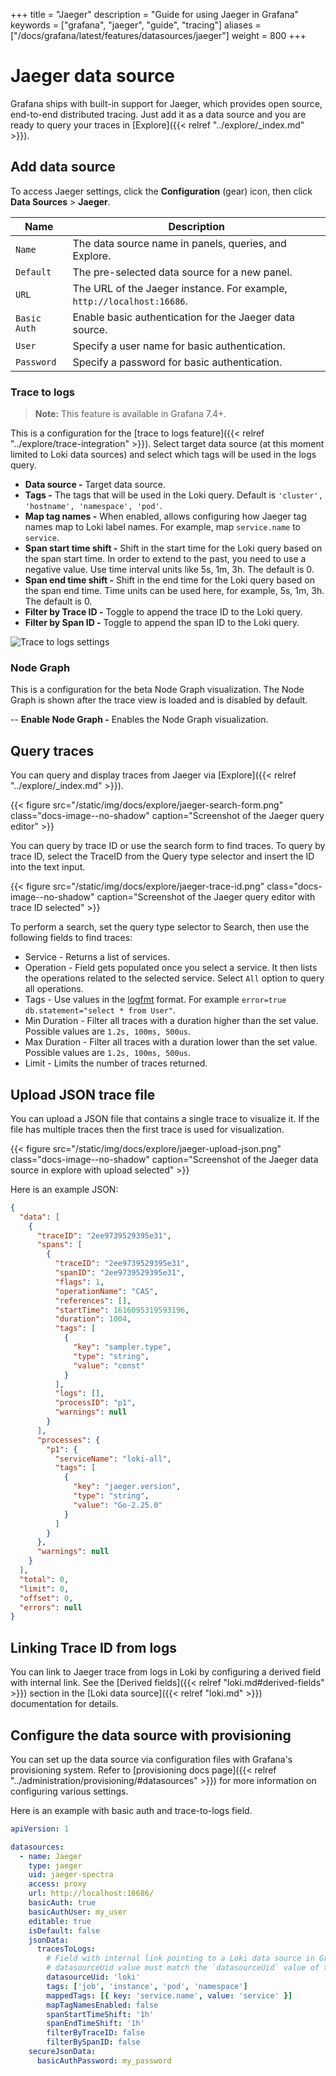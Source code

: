 +++
title = "Jaeger"
description = "Guide for using Jaeger in Grafana"
keywords = ["grafana", "jaeger", "guide", "tracing"]
aliases = ["/docs/grafana/latest/features/datasources/jaeger"]
weight = 800
+++

# Jaeger data source

Grafana ships with built-in support for Jaeger, which provides open source, end-to-end distributed tracing.
Just add it as a data source and you are ready to query your traces in [Explore]({{< relref "../explore/_index.md" >}}).

## Add data source

To access Jaeger settings, click the **Configuration** (gear) icon, then click **Data Sources** > **Jaeger**.

| Name         | Description                                                            |
| ------------ | ---------------------------------------------------------------------- |
| `Name`       | The data source name in panels, queries, and Explore.                  |
| `Default`    | The pre-selected data source for a new panel.                          |
| `URL`        | The URL of the Jaeger instance. For example, `http://localhost:16686`. |
| `Basic Auth` | Enable basic authentication for the Jaeger data source.                |
| `User`       | Specify a user name for basic authentication.                          |
| `Password`   | Specify a password for basic authentication.                           |

### Trace to logs

> **Note:** This feature is available in Grafana 7.4+.

This is a configuration for the [trace to logs feature]({{< relref "../explore/trace-integration" >}}). Select target data source (at this moment limited to Loki data sources) and select which tags will be used in the logs query.

- **Data source -** Target data source.
- **Tags -** The tags that will be used in the Loki query. Default is `'cluster', 'hostname', 'namespace', 'pod'`.
- **Map tag names -** When enabled, allows configuring how Jaeger tag names map to Loki label names. For example, map `service.name` to `service`.
- **Span start time shift -** Shift in the start time for the Loki query based on the span start time. In order to extend to the past, you need to use a negative value. Use time interval units like 5s, 1m, 3h. The default is 0.
- **Span end time shift -** Shift in the end time for the Loki query based on the span end time. Time units can be used here, for example, 5s, 1m, 3h. The default is 0.
- **Filter by Trace ID -** Toggle to append the trace ID to the Loki query.
- **Filter by Span ID -** Toggle to append the span ID to the Loki query.

![Trace to logs settings](/static/img/docs/explore/trace-to-logs-settings-8-2.png 'Screenshot of the trace to logs settings')

### Node Graph

This is a configuration for the beta Node Graph visualization. The Node Graph is shown after the trace view is loaded and is disabled by default.

-- **Enable Node Graph -** Enables the Node Graph visualization.

## Query traces

You can query and display traces from Jaeger via [Explore]({{< relref "../explore/_index.md" >}}).

{{< figure src="/static/img/docs/explore/jaeger-search-form.png" class="docs-image--no-shadow" caption="Screenshot of the Jaeger query editor" >}}

You can query by trace ID or use the search form to find traces. To query by trace ID, select the TraceID from the Query type selector and insert the ID into the text input.

{{< figure src="/static/img/docs/explore/jaeger-trace-id.png" class="docs-image--no-shadow" caption="Screenshot of the Jaeger query editor with trace ID selected" >}}

To perform a search, set the query type selector to Search, then use the following fields to find traces:

- Service - Returns a list of services.
- Operation - Field gets populated once you select a service. It then lists the operations related to the selected service. Select `All` option to query all operations.
- Tags - Use values in the [logfmt](https://brandur.org/logfmt) format. For example `error=true db.statement="select * from User"`.
- Min Duration - Filter all traces with a duration higher than the set value. Possible values are `1.2s, 100ms, 500us`.
- Max Duration - Filter all traces with a duration lower than the set value. Possible values are `1.2s, 100ms, 500us`.
- Limit - Limits the number of traces returned.

## Upload JSON trace file

You can upload a JSON file that contains a single trace to visualize it. If the file has multiple traces then the first trace is used for visualization.

{{< figure src="/static/img/docs/explore/jaeger-upload-json.png" class="docs-image--no-shadow" caption="Screenshot of the Jaeger data source in explore with upload selected" >}}

Here is an example JSON:

```json
{
  "data": [
    {
      "traceID": "2ee9739529395e31",
      "spans": [
        {
          "traceID": "2ee9739529395e31",
          "spanID": "2ee9739529395e31",
          "flags": 1,
          "operationName": "CAS",
          "references": [],
          "startTime": 1616095319593196,
          "duration": 1004,
          "tags": [
            {
              "key": "sampler.type",
              "type": "string",
              "value": "const"
            }
          ],
          "logs": [],
          "processID": "p1",
          "warnings": null
        }
      ],
      "processes": {
        "p1": {
          "serviceName": "loki-all",
          "tags": [
            {
              "key": "jaeger.version",
              "type": "string",
              "value": "Go-2.25.0"
            }
          ]
        }
      },
      "warnings": null
    }
  ],
  "total": 0,
  "limit": 0,
  "offset": 0,
  "errors": null
}
```

## Linking Trace ID from logs

You can link to Jaeger trace from logs in Loki by configuring a derived field with internal link. See the [Derived fields]({{< relref "loki.md#derived-fields" >}}) section in the [Loki data source]({{< relref "loki.md" >}}) documentation for details.

## Configure the data source with provisioning

You can set up the data source via configuration files with Grafana's provisioning system. Refer to [provisioning docs page]({{< relref "../administration/provisioning/#datasources" >}}) for more information on configuring various settings.

Here is an example with basic auth and trace-to-logs field.

```yaml
apiVersion: 1

datasources:
  - name: Jaeger
    type: jaeger
    uid: jaeger-spectra
    access: proxy
    url: http://localhost:16686/
    basicAuth: true
    basicAuthUser: my_user
    editable: true
    isDefault: false
    jsonData:
      tracesToLogs:
        # Field with internal link pointing to a Loki data source in Grafana.
        # datasourceUid value must match the `datasourceUid` value of the Loki data source.
        datasourceUid: 'loki'
        tags: ['job', 'instance', 'pod', 'namespace']
        mappedTags: [{ key: 'service.name', value: 'service' }]
        mapTagNamesEnabled: false
        spanStartTimeShift: '1h'
        spanEndTimeShift: '1h'
        filterByTraceID: false
        filterBySpanID: false
    secureJsonData:
      basicAuthPassword: my_password
```
